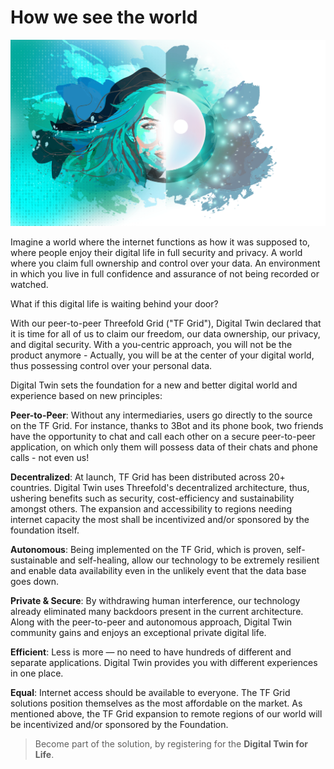 # How we see the world 

![](img/landing_header.png)


Imagine a world where the internet functions as how it was supposed to, where people enjoy their digital life in full security and privacy. A world where you claim full ownership and control over your data. An environment in which you live in full confidence and assurance of not being recorded or watched.

What if this digital life is waiting behind your door?

With our peer-to-peer Threefold Grid ("TF Grid"), Digital Twin declared that it is time for all of us to claim our freedom, our data ownership, our privacy, and digital security. With a you-centric approach, you will not be the product anymore - Actually, you will be at the center of your digital world, thus possessing control over your personal data. 

Digital Twin sets the foundation for a new and better digital world and experience based on new principles:

**Peer-to-Peer**: Without any intermediaries, users go directly to the source on the TF Grid. For instance, thanks to 3Bot and its phone book, two friends have the opportunity to chat and call each other on a secure peer-to-peer application, on which only them will possess data of their chats and phone calls - not even us!

**Decentralized**: At launch, TF Grid has been distributed across 20+ countries. Digital Twin uses Threefold's decentralized architecture, thus, ushering benefits such as security, cost-efficiency and sustainability amongst others. The expansion and accessibility to regions needing internet capacity the most shall be incentivized and/or sponsored by the foundation itself. 

**Autonomous**: Being implemented on the TF Grid, which is proven, self-sustainable and self-healing, allow our technology to be extremely resilient and enable data availability even in the unlikely event that the data base goes down. 

**Private & Secure**: By withdrawing human interference, our technology already eliminated many backdoors present in the current architecture. Along with the peer-to-peer and autonomous approach, Digital Twin community gains and enjoys an exceptional private digital life. 

**Efficient**: Less is more — no need to have hundreds of different and separate applications. Digital Twin provides you with different experiences in one place.

**Equal**: Internet access should be available to everyone. The TF Grid solutions position themselves as the most affordable on the market. As mentioned above, the TF Grid expansion to remote regions of our world will be incentivized and/or sponsored by the Foundation.

> Become part of the solution, by registering for the **Digital Twin for Life**.